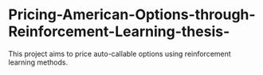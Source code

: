 # Pricing-American-Options-through-Reinforcement-Learning-thesis-
This project aims to price auto-callable options using reinforcement learning methods.
